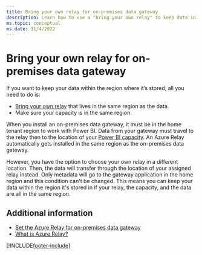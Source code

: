 ```yaml
---
title: Bring your own relay for on-premises data gateway
description: Learn how to use a "bring your own relay" to keep data in the region where it's stored.
ms.topic: conceptual
ms.date: 11/4/2022
---
```


# Bring your own relay for on-premises data gateway

If you want to keep your data within the region where it’s stored, all you need to do is:

* [Bring your own relay](service-gateway-azure-relay.md) that lives in the same region as the data.
* Make sure your capacity is in the same region.

When you install an on-premises data gateway, it must be in the home tenant region to work with Power BI. Data from your gateway must travel to the relay then to the location of your [Power BI capacity](/power-bi/enterprise/service-admin-premium-manage). An Azure Relay automatically gets installed in the same region as the on-premises data gateway.

However, you have the option to choose your own relay in a different location. Then, the data will transfer through the location of your assigned relay instead. Only metadata will go to the gateway application in the home region and this condition can't be changed. This means you can keep your data within the region it's stored in if your relay, the capacity, and the data are all in the same region.

## Additional information

* [Set the Azure Relay for on-premises data gateway](service-gateway-azure-relay.md)
* [What is Azure Relay?](/azure/azure-relay/relay-what-is-it)

[!INCLUDE[footer-include](../includes/footer-banner.md)]
